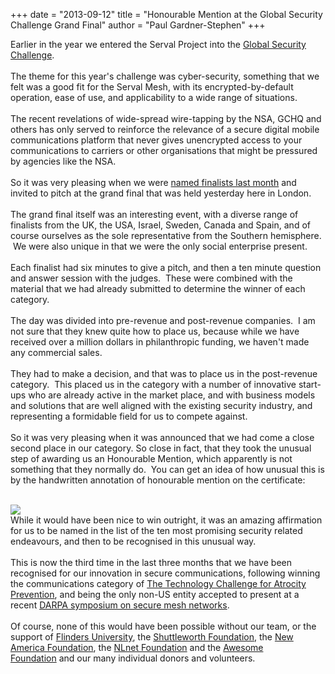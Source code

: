 +++
date = "2013-09-12"
title = "Honourable Mention at the Global Security Challenge Grand Final"
author = "Paul Gardner-Stephen"
+++

<div class="post-body entry-content" id="post-body-2667445676920812985" itemprop="description articleBody">
Earlier in the year we entered the Serval Project into the <a href="http://globalsecuritychallenge.com/">Global Security Challenge</a>. <br/>
<br/>
The theme for this year's challenge was cyber-security, something that we felt was a good fit for the Serval Mesh, with its encrypted-by-default operation, ease of use, and applicability to a wide range of situations.  <br/>
<br/>
The recent revelations of wide-spread wire-tapping by the NSA, GCHQ and others has only served to reinforce the relevance of a secure digital mobile communications platform that never gives unencrypted access to your communications to carriers or other organisations that might be pressured by agencies like the NSA.<br/>
<br/>
So it was very pleasing when we were <a href="http://www.innocentive.com/blog/2013/08/21/global-security-challenge-2013-finalists-announced/">named finalists last month</a> and invited to pitch at the grand final that was held yesterday here in London.<br/>
<br/>
The grand final itself was an interesting event, with a diverse range of finalists from the UK, the USA, Israel, Sweden, Canada and Spain, and of course ourselves as the sole representative from the Southern hemisphere.  We were also unique in that we were the only social enterprise present.<br/>
<br/>
Each finalist had six minutes to give a pitch, and then a ten minute question and answer session with the judges.  These were combined with the material that we had already submitted to determine the winner of each category.<br/>
<div>
<br/></div>
The day was divided into pre-revenue and post-revenue companies.  I am not sure that they knew quite how to place us, because while we have received over a million dollars in philanthropic funding, we haven't made any commercial sales. <br/>
<br/>
They had to make a decision, and that was to place us in the post-revenue category.  This placed us in the category with a number of innovative start-ups who are already active in the market place, and with business models and solutions that are well aligned with the existing security industry, and representing a formidable field for us to compete against.<br/>
<br/>
So it was very pleasing when it was announced that we had come a close second place in our category. So close in fact, that they took the unusual step of awarding us an Honourable Mention, which apparently is not something that they normally do.  You can get an idea of how unusual this is by the handwritten annotation of honourable mention on the certificate:<br/>
<br/>

<a href="http://3.bp.blogspot.com/-F-RPOe1uJrM/UjKe01mkGoI/AAAAAAAABSw/E6eeqEhR5eQ/s1600/GSC2013-Honourable-Mention.jpg"><img src="http://3.bp.blogspot.com/-F-RPOe1uJrM/UjKe01mkGoI/AAAAAAAABSw/E6eeqEhR5eQ/s320/GSC2013-Honourable-Mention.jpg"/></a>
<br/>
While it would have been nice to win outright, it was an amazing affirmation for us to be named in the list of the ten most promising security related endeavours, and then to be recognised in this unusual way.<br/>
<br/>
This is now the third time in the last three months that we have been recognised for our innovation in secure communications, following winning the communications category of <a href="http://thetechchallenge.org/winners/communicate.html">The Technology Challenge for Atrocity Prevention</a>, and being the only non-US entity accepted to present at a recent <a href="https://www.fbo.gov/index?s=opportunity&amp;mode=form&amp;id=18536bc256349946af546c51e5027abf&amp;tab=core&amp;_cview=0">DARPA symposium on secure mesh networks</a>.<br/>
<br/>
Of course, none of this would have been possible without our team, or the support of <a href="http://flinders.edu.au/">Flinders University</a>, the <a href="http://shuttleworthfoundation.org/">Shuttleworth Foundation</a>, the <a href="http://newamericafoundation.org/">New America Foundation</a>, the <a href="http://nlnet.nl/">NLnet Foundation</a> and the <a href="http://www.awesomefoundation.org/">Awesome Foundation</a> and our many individual donors and volunteers.
<div></div>
</div>